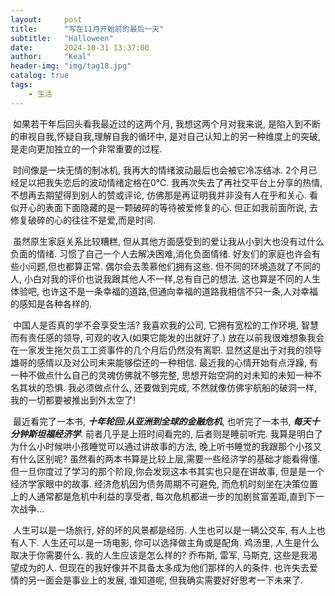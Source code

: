```yaml
---
layout:     post
title:      "写在11月开始前的最后一天"
subtitle:   "Halloween"
date:       2024-10-31 13:37:00
author:     "Keal"
header-img: "img/tag18.jpg"
catalog: true
tags:
    - 生活
---
```

​		如果若干年后回头看我最近过的这两个月, 我想这两个月对我来说, 是陷入到不断的审视自我,怀疑自我,理解自我的循环中, 是对自己认知上的另一种维度上的突破, 是走向更加独立的一个非常重要的过程.

​		时间像是一块无情的制冰机, 我再大的情绪波动最后也会被它冷冻结冰. 2个月已经足以把我失恋后的波动情绪定格在0℃. 我再次失去了再社交平台上分享的热情, 不想再去期望得到别人的赞或评论, 仿佛那是再证明我并非没有人在乎和关心.  看似开心的表面下面隐藏的是一颗破碎的等待被爱修复的心. 但正如我前面所说, 去修复破碎的心的往往不是爱,而是时间.

​		虽然原生家庭关系比较糟糕, 但从其他方面感受到的爱让我从小到大也没有过什么负面的情绪. 习惯了自己一个人去解决困难,消化负面情绪. 好友们的家庭也许会有些小问题,但也都算正常. 偶尔会去羡慕他们拥有这些. 但不同的环境造就了不同的人, 小白对我的评价也说我跟其他人不一样,总有自己的想法. 这也算是不同的人生体验吧, 也许这不是一条幸福的道路,但通向幸福的道路我相信不只一条,人对幸福的感知是各种各样的.

​		中国人是否真的学不会享受生活?  我喜欢我的公司, 它拥有宽松的工作环境, 智慧而有责任感的领导, 可观的收入(如果它能发的出就好了.) 放在以前我很难想象我会在一家发生拖欠员工工资事件的几个月后仍然没有离职. 显然这是出于对我的领导雄哥的感情以及对公司未来能够偿还的一种相信. 最近我的心情开始有点浮躁, 有一种不做点什么自己的灵魂仿佛就不够完整, 思想开始空洞的对未知的未知一种不名其状的恐惧. 我必须做点什么, 还要做到完成, 不然就像仿佛宇航船的破洞一样, 我的一切都要被推出到外太空了!

​		最近看完了一本书,   ***十年轮回:从亚洲到全球的金融危机***, 也听完了一本书, ***每天十分钟斯坦福经济学***. 前者几乎是上班时间看完的, 后者则是睡前听完. 我算是明白了为什么小时候哄小孩睡觉可以通过讲故事的方法, 晚上听书睡觉的我跟那个小孩又有什么区别呢? 虽然看的两本书算是比较上层,需要一些经济学的基础才能看得懂. 但一旦你度过了学习的那个阶段,你会发现这本书其实也只是在讲故事, 但是是一个经济学家眼中的故事. 经济危机因为债务周期不可避免, 而危机时刻坐在决策位置上的人通常都是危机中利益的享受者, 每次危机都进一步的加剧贫富差距,直到下一次战争...

​		人生可以是一场旅行, 好的坏的风景都是经历. 人生也可以是一辆公交车, 有人上也有人下. 人生还可以是一场电影, 你可以选择做主角或是配角. 鸡汤里, 人生是什么取决于你需要什么. 我的人生应该是怎么样的? 乔布斯, 雷军, 马斯克, 这些是我渴望成为的人. 但现在的我好像并不具备太多成为他们那样的人的条件. 也许失去爱情的另一面会是事业上的发展, 谁知道呢, 但我确实需要好好思考一下未来了.
